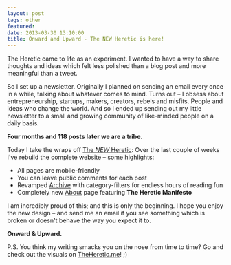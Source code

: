 ```yaml
---
layout: post
tags: other
featured: 
date: 2013-03-30 13:10:00
title: Onward and Upward - The NEW Heretic is here!
---
```

The Heretic came to life as an experiment. I wanted to have a way to share thoughts and ideas which felt less polished than a blog post and more meaningful than a tweet.

So I set up a newsletter. Originally I planned on sending an email every once in a while, talking about whatever comes to mind. Turns out – I obsess about entrepreneurship, startups, makers, creators, rebels and misfits. People and ideas who change the world. And so I ended up sending out my little newsletter to a small and growing community of like-minded people on a daily basis.

**Four months and 118 posts later we are a tribe.**

Today I take the wraps off [The *NEW* Heretic](http://theheretic.me/): Over the last couple of weeks I've rebuild the complete website – some highlights:

- All pages are mobile-friendly
- You can leave public comments for each post
- Revamped [Archive](http://theheretic.me/archive/) with category-filters for endless hours of reading fun
- Completely new [About](http://theheretic.me/about/) page featuring **The Heretic Manifesto**

I am incredibly proud of this; and this is only the beginning. I hope you enjoy the new design – and send me an email if you see something which is broken or doesn't behave the way you expect it to.

**Onward & Upward.**

P.S. You think my writing smacks you on the nose from time to time? Go and check out the visuals on [TheHeretic.me](http://theheretic.me/)! ;)